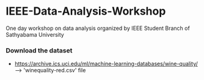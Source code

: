 # IEEE-Data-Analysis-Workshop
One day workshop on data analysis organized by IEEE Student Branch of Sathyabama University

### Download the dataset
* https://archive.ics.uci.edu/ml/machine-learning-databases/wine-quality/ --> 'winequality-red.csv' file
